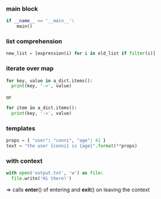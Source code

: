 ### main block

```python
if __name__ == '__main__':
    main()
```

### list comprehension

```python
new_list = [expression(i) for i in old_list if filter(i)]
```

### iterate over map
```python
for key, value in a_dict.items():
  print(key, '->', value)
```

or

```python
for item in a_dict.items():
  print(key, '->', value)
```

### templates

```python
props = { "user": "conni", "age": 42 }
text = "the user {conni} is {age}".format(**props)
```

### with context

```python
with open('output.txt', 'w') as file:
  file.write('Hi there!')
```

=> calls __enter__() of entering and __exit__() on leaving the context
